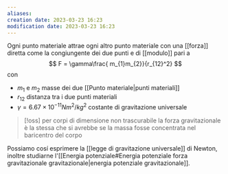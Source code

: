 ```yaml
---
aliases: 
creation date: 2023-03-23 16:23
modification date: 2023-03-23 16:23
---
```


Ogni punto materiale attrae ogni altro punto materiale con una [[forza]] diretta come la congiungente dei due punti e di [[modulo]] pari a
$$
F = \gamma\frac{ m_{1}m_{2}}{r_{12}^2}
$$
con
- $m_{1}$ e $m_{2}$ masse dei due [[Punto materiale|punti materiali]]
- $r_{12}$ distanza tra i due punti materiali
- $\gamma = 6.67 \times 10^{-11} N m^2 / kg^2$ costante di gravitazione universale

>[!oss]
>per corpi di dimensione non trascurabile la forza gravitazionale è la stessa che si avrebbe se la massa fosse concentrata nel baricentro del corpo

Possiamo cosí esprimere la [[legge di gravitazione universale]] di Newton, inoltre studiarne l'[[Energia potenziale#Energia potenziale forza gravitazionale gravitazionale|energia potenziale gravitazionale]].





